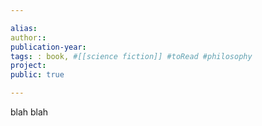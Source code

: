 ```yaml
---

alias:
author:: 
publication-year: 
tags: : book, #[[science fiction]] #toRead #philosophy 
project: 
public: true

---
```



blah blah


